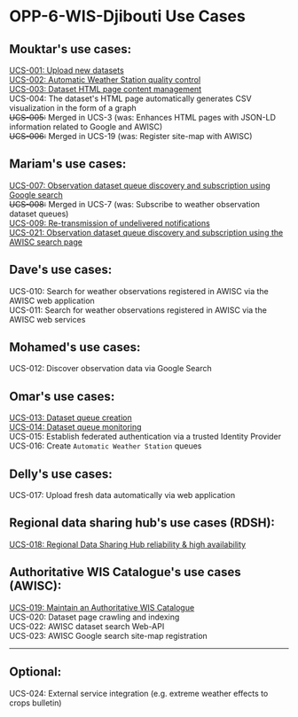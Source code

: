 # OPP-6-WIS-Djibouti Use Cases

## Mouktar's use cases:

[UCS-001: Upload new datasets](https://github.com/OpenWIS/djibouti/issues/1)  
[UCS-002: Automatic Weather Station quality control](https://github.com/OpenWIS/djibouti/issues/3)  
[UCS-003: Dataset HTML page content management](https://github.com/OpenWIS/djibouti/issues/4)  
UCS-004: The dataset's HTML page automatically generates CSV visualization in the form of a graph  
~~UCS-005:~~ Merged in UCS-3 (was: Enhances HTML pages with JSON-LD information related to Google and AWISC)  
~~UCS-006:~~ Merged in UCS-19 (was: Register site-map with AWISC)  

## Mariam's use cases:  
[UCS-007: Observation dataset queue discovery and subscription using Google search](https://github.com/OpenWIS/djibouti/issues/5)  
~~UCS-008:~~ Merged in UCS-7 (was: Subscribe to weather observation dataset queues)  
[UCS-009: Re-transmission of undelivered notifications](https://github.com/OpenWIS/djibouti/issues/7)  
[UCS-021: Observation dataset queue discovery and subscription using the AWISC search page](https://github.com/OpenWIS/djibouti/issues/12)  

## Dave's use cases:  
UCS-010: Search for weather observations registered in AWISC via the AWISC web application  
UCS-011: Search for weather observations registered in AWISC via the AWISC web services

## Mohamed's use cases:  
UCS-012: Discover observation data via Google Search  

## Omar's use cases:  
[UCS-013: Dataset queue creation](https://github.com/OpenWIS/djibouti/issues/8)  
[UCS-014: Dataset queue monitoring](https://github.com/OpenWIS/djibouti/issues/9)  
UCS-015: Establish federated authentication via a trusted Identity Provider  
UCS-016: Create `Automatic Weather Station` queues  

## Delly's use cases:  
UCS-017: Upload fresh data automatically via web application  

## Regional data sharing hub's use cases (RDSH):  
[UCS-018: Regional Data Sharing Hub reliability & high availability](https://github.com/OpenWIS/djibouti/issues/10)  

## Authoritative WIS Catalogue's use cases (AWISC):  
[UCS-019: Maintain an Authoritative WIS Catalogue](https://github.com/OpenWIS/djibouti/issues/11)  
UCS-020: Dataset page crawling and indexing  
UCS-022: AWISC dataset search Web-API  
UCS-023: AWISC Google search site-map registration   

---

## Optional:  
UCS-024: External service integration (e.g. extreme weather effects to crops bulletin)  

